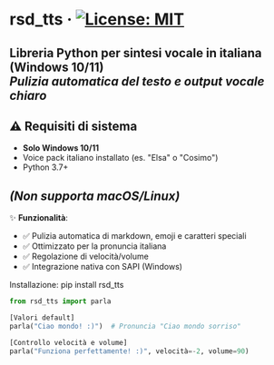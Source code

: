 # rsd_tts · [![License: MIT](https://img.shields.io/badge/License-MIT-yellow.svg)](https://opensource.org/licenses/MIT)

**Libreria Python per sintesi vocale in italiana (Windows 10/11)**  
*Pulizia automatica del testo e output vocale chiaro*
---

## ⚠️ Requisiti di sistema
- **Solo Windows 10/11**  
- Voice pack italiano installato (es. "Elsa" o "Cosimo")  
- Python 3.7+  

*(Non supporta macOS/Linux)*  
---

✨ **Funzionalità**:
- ✅ Pulizia automatica di markdown, emoji e caratteri speciali
- ✅ Ottimizzato per la pronuncia italiana
- ✅ Regolazione di velocità/volume
- ✅ Integrazione nativa con SAPI (Windows)

Installazione:
pip install rsd_tts

```python
from rsd_tts import parla

[Valori default]
parla("Ciao mondo! :)")  # Pronuncia "Ciao mondo sorriso"

[Controllo velocità e volume]
parla("Funziona perfettamente! :)", velocità=-2, volume=90)


